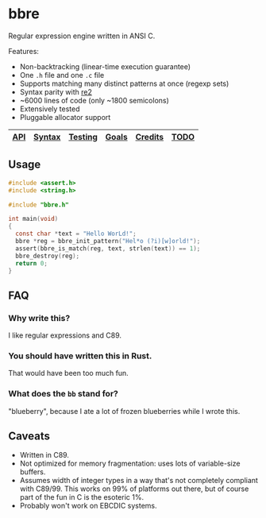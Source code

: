 # bbre

Regular expression engine written in ANSI C.

Features:
- Non-backtracking (linear-time execution guarantee)
- One `.h` file and one `.c` file
- Supports matching many distinct patterns at once (regexp sets)
- Syntax parity with [re2](https://github.com/google/re2/wiki/Syntax)
- ~6000 lines of code (only ~1800 semicolons)
- Extensively tested
- Pluggable allocator support

| [API](docs/API.md) | [Syntax](docs/Syntax.md) | [Testing](docs/Testing.md) | [Goals](docs/Goals.md) | [Credits](docs/Credits.md) | [TODO](docs/TODO.md) |
| ------------------ | ------------------------ | -------------------------- | ---------------------- | -------------------------- | -------------------- |

## Usage

```c
#include <assert.h>
#include <string.h>

#include "bbre.h"

int main(void)
{
  const char *text = "Hello WorLd!";
  bbre *reg = bbre_init_pattern("Hel*o (?i)[w]orld!");
  assert(bbre_is_match(reg, text, strlen(text)) == 1);
  bbre_destroy(reg);
  return 0;
}
```

## FAQ

### Why write this?

I like regular expressions and C89.

### You should have written this in Rust.

That would have been too much fun.

### What does the `bb` stand for?

"blueberry", because I ate a lot of frozen blueberries while I wrote this.

## Caveats

- Written in C89.
- Not optimized for memory fragmentation: uses lots of variable-size buffers.
- Assumes width of integer types in a way that's not completely compliant with C89/99. This works on 99% of platforms out there, but of course part of the fun in C is the esoteric 1%.
- Probably won't work on EBCDIC systems.

